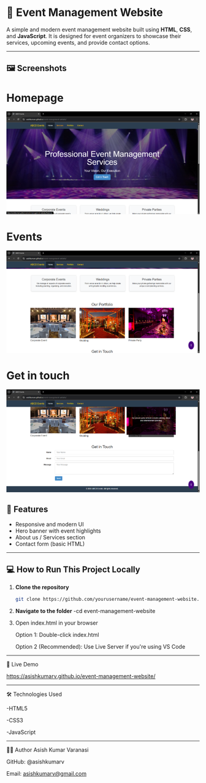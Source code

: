 # 🎉 Event Management Website

A simple and modern event management website built using **HTML**, **CSS**, and **JavaScript**. It is designed for event organizers to showcase their services, upcoming events, and provide contact options.

---

## 🖼️ Screenshots

# Homepage
![Homepage Screenshot](screens/Screenshot4.png)

# Events
![Events Section Screenshot](screens/Screenshot5.png)

# Get in touch

![get intouch Section Screenshot](screens/Screenshot6.png)


## 🌟 Features

- Responsive and modern UI
- Hero banner with event highlights
- About us / Services section
- Contact form (basic HTML)
---

## 💻 How to Run This Project Locally

1. **Clone the repository**
   ```bash
   git clone https://github.com/yourusername/event-management-website.git
2. **Navigate to the folder**
     -cd event-management-website
4. Open index.html in your browser

    Option 1: Double-click index.html

    Option 2 (Recommended): Use Live Server if you're using VS Code
---
🔗 Live Demo

https://asishkumarv.github.io/event-management-website/

---
🛠️ Technologies Used

-HTML5

-CSS3 

-JavaScript

---
🙋‍♂️ Author
Asish Kumar Varanasi

GitHub: @asishkumarv

Email: asishkumarv@gmail.com


 
